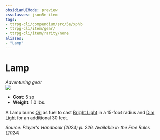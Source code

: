 ```yaml
---
obsidianUIMode: preview
cssclasses: json5e-item
tags:
- ttrpg-cli/compendium/src/5e/xphb
- ttrpg-cli/item/gear/
- ttrpg-cli/item/rarity/none
aliases: 
- "Lamp"
---
```

# Lamp
*Adventuring gear*  
![](2-Mechanics/CLI/items/img/lamp.webp#right)

- **Cost**: 5 sp
- **Weight**: 1.0 lbs.

A Lamp burns [Oil](2-Mechanics/CLI/items/oil-xphb.md) as fuel to cast [Bright Light](2-Mechanics/CLI/rules/variant-rules/bright-light-xphb.md) in a 15-foot radius and [Dim Light](2-Mechanics/CLI/rules/variant-rules/dim-light-xphb.md) for an additional 30 feet.

*Source: Player's Handbook (2024) p. 226. Available in the Free Rules (2024)*